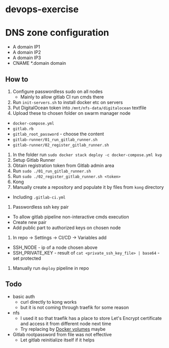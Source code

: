 # devops-exercise

# DNS zone configuration
* A domain IP1
* A domain IP2
* A domain IP3
* CNAME *.domain domain

## How to

1. Configure passwordless sudo on all nodes
    * Mainly to allow gitlab CI run cmds there
1. Run `init-servers.sh` to install docker etc on servers
1. Put DigitalOcean token into `/mnt/nfs-data/digitalocean` textfile
1. Upload these to chosen folder on swarm manager node
 * `docker-compose.yml`
 * `gitlab.rb`
 * `gitlab_root_password` - choose the content
 * `gitlab-runner/01_run_gitlab_runner.sh`
 * `gitlab-runner/02_register_gitlab_runner.sh`
1. In the folder run `sudo docker stack deploy -c docker-compose.yml kvp`
1. Setup Gitlab Runner
 1. Obtain registration token from Gitlab admin area
 1. Run `sudo ./01_run_gitlab_runner.sh`
 1. Run `sudo ./02_register_gitlab_runner.sh <token>`
1. Kong
 1. Manually create a repository and populate it by files from `kong` directory
  * Including `.gitlab-ci.yml`
 1. Passwordless ssh key pair
  * To allow gitlab pipeline non-interactive cmds execution
  * Create new pair
  * Add public part to authorized keys on chosen node
 1. In repo -> Settings -> CI/CD -> Variables add
  * SSH_NODE - ip of a node chosen above
  * SSH_PRIVATE_KEY - result of `cat <private_ssh_key_file> | base64` - set protected
 1. Manually run `deploy` pipeline in repo

## Todo
* basic auth
  * curl directly to kong works
  * but it is not coming through traefik for some reason
* nfs
  * I used it so that traefik has a place to store Let's Encrypt certificate and access it from different node next time
  * Try replacing by [Docker volumes](https://docs.docker.com/storage/volumes/) maybe
* Gitlab rootpassword from file was not effective
  * Let gitlab reinitialize itself if it helps

